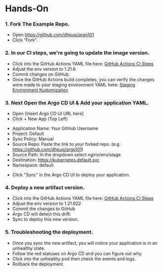 # Hands-On

### 1. Fork The Example Repo.

* Open https://github.com/dhpup/argo101
* Click “Fork”. 

### 2. In our CI steps, we're going to update the image version.
* Click into the GitHub Actions YAML file here: [GitHub Actions CI Steps](.github/workflows/gha.yml)
* Adjust the env version to 1.21.6
* Commit changes on GitHub.
* Once the GitHub Actions build completes, you can verify the changes were made to your staging environment YAML here: [Staging Environment Kustomization](nginx/env/stage/kustomization.yaml)

### 3. Next Open the Argo CD UI & Add your application YAML.
* Open [Insert Argo CD UI URL here]
* Click + New App (Top Left)
- Application Name: Your GitHub Username
- Project: Default
- Sync Policy: Manual
- Source Repo: Paste the link to your forked repo. (e.g. https://github.com/dhpup/argo101)
- Source Path: In the dropdown select nginx/env/stage
- Destination: https://kubernetes.default.svc
- Namespace: default
* Click "Sync" in the Argo CD UI to deploy your application.

### 4. Deploy a new artifact version.
* Click into the GitHub Actions YAML file here: [GitHub Actions CI Steps](.github/workflows/gha.yml)
* Adjust the env version to 1.21.622
* Commit the changes to GitHub
* Argo CD will detect this drift. 
* Sync to deploy this new version.

### 5. Troubleshooting the deployment.
* Once you sync the new artifact, you will notice your application is in an unhealthy state. 
* Follow the red statuses on Argo CD and you can figure out why. 
* Click into the unhealthy pod then check the events and logs.
* Rollback the deployment.
